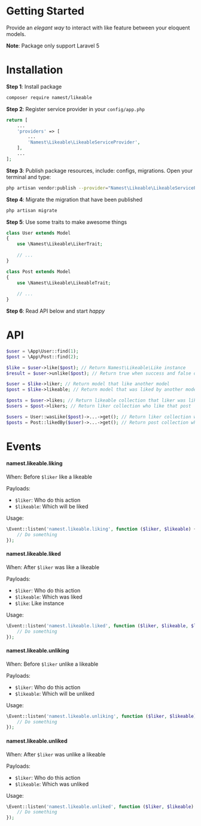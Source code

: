 # Getting Started

Provide an _elegant way_ to interact with like feature between your eloquent models.

**Note**: Package only support Laravel 5

# Installation

**Step 1**: Install package
```bash
composer require namest/likeable
```

**Step 2**: Register service provider in your `config/app.php`
```php
return [
    ...
    'providers' => [
        ...
        'Namest\Likeable\LikeableServiceProvider',
    ],
    ...
];
```

**Step 3**: Publish package resources, include: configs, migrations. Open your terminal and type:
```bash
php artisan vendor:publish --provider="Namest\Likeable\LikeableServiceProvider"
```

**Step 4**: Migrate the migration that have been published
```bash
php artisan migrate
```

**Step 5**: Use some traits to make awesome things
```php
class User extends Model
{
    use \Namest\Likeable\LikerTrait;
    
    // ...
}

class Post extends Model
{
    use \Namest\Likeable\LikeableTrait;
    
    // ...
}
```

**Step 6**: Read API below and start _happy_

# API

```php
$user = \App\User::find(1);
$post = \App\Post::find(2);

$like = $user->like($post); // Return Namest\Likeable\Like instance
$result = $user->unlike($post); // Return true when success and false on otherwise
```

```php
$user = $like->liker; // Return model that like another model
$post = $like->likeable; // Return model that was liked by another model
```

```php
$posts = $user->likes; // Return likeable collection that liker was liked
$users = $post->likers; // Return liker collection who like that post
```

```php
$users = User::wasLike($post)->...->get(); // Return liker collection who like that post
$posts = Post::likedBy($user)->...->get(); // Return post collection which was liked by the user 
```

# Events

#### namest.likeable.liking

When: Before `$liker` like a likeable

Payloads:
- `$liker`: Who do this action
- `$likeable`: Which will be liked

Usage:
```php
\Event::listen('namest.likeable.liking', function ($liker, $likeable) {
    // Do something
});
```

#### namest.likeable.liked

When: After `$liker` was like a likeable

Payloads:
- `$liker`: Who do this action
- `$likeable`: Which was liked
- `$like`: Like instance

Usage:
```php
\Event::listen('namest.likeable.liked', function ($liker, $likeable, $like) {
    // Do something
});
```

#### namest.likeable.unliking

When: Before `$liker` unlike a likeable

Payloads:
- `$liker`: Who do this action
- `$likeable`: Which will be unliked

Usage:
```php
\Event::listen('namest.likeable.unliking', function ($liker, $likeable) {
    // Do something
});
```

#### namest.likeable.unliked

When: After `$liker` was unlike a likeable

Payloads:
- `$liker`: Who do this action
- `$likeable`: Which was unliked

Usage:
```php
\Event::listen('namest.likeable.unliked', function ($liker, $likeable) {
    // Do something
});
```